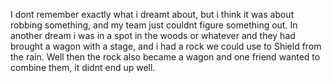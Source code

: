 I dont remember exactly what i dreamt about, but i think it was about robbing something, and my team just couldnt figure something out.
In another dream i was in a spot in the woods or whatever and they had brought a wagon with a stage, and i had a rock we could use to Shield from the rain. Well then the rock also became a wagon and one friend wanted to combine them, it didnt end up well.